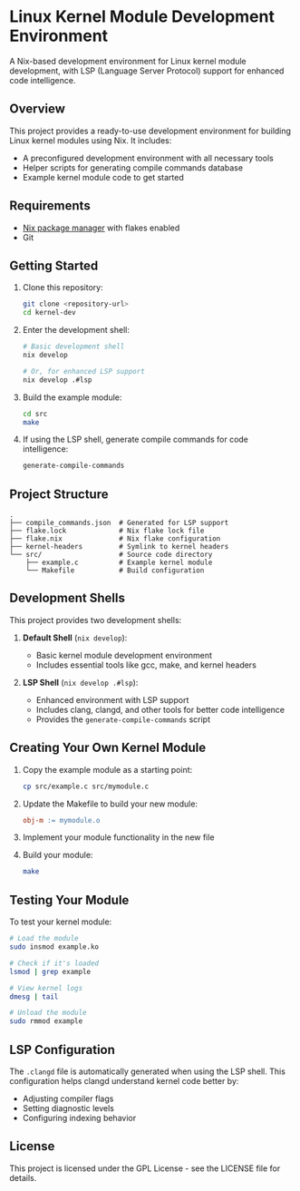 # Linux Kernel Module Development Environment

A Nix-based development environment for Linux kernel module development, with LSP (Language Server Protocol) support for enhanced code intelligence.

## Overview

This project provides a ready-to-use development environment for building Linux kernel modules using Nix. It includes:

- A preconfigured development environment with all necessary tools
- Helper scripts for generating compile commands database
- Example kernel module code to get started

## Requirements

- [Nix package manager](https://nixos.org/download.html) with flakes enabled
- Git

## Getting Started

1. Clone this repository:
   ```bash
   git clone <repository-url>
   cd kernel-dev
   ```

2. Enter the development shell:
   ```bash
   # Basic development shell
   nix develop
   
   # Or, for enhanced LSP support
   nix develop .#lsp
   ```

3. Build the example module:
   ```bash
   cd src
   make
   ```

4. If using the LSP shell, generate compile commands for code intelligence:
   ```bash
   generate-compile-commands
   ```

## Project Structure

```
.
├── compile_commands.json  # Generated for LSP support
├── flake.lock             # Nix flake lock file
├── flake.nix              # Nix flake configuration
├── kernel-headers         # Symlink to kernel headers
└── src/                   # Source code directory
    ├── example.c          # Example kernel module
    └── Makefile           # Build configuration
```

## Development Shells

This project provides two development shells:

1. **Default Shell** (`nix develop`):
   - Basic kernel module development environment
   - Includes essential tools like gcc, make, and kernel headers

2. **LSP Shell** (`nix develop .#lsp`):
   - Enhanced environment with LSP support
   - Includes clang, clangd, and other tools for better code intelligence
   - Provides the `generate-compile-commands` script

## Creating Your Own Kernel Module

1. Copy the example module as a starting point:
   ```bash
   cp src/example.c src/mymodule.c
   ```

2. Update the Makefile to build your new module:
   ```makefile
   obj-m := mymodule.o
   ```

3. Implement your module functionality in the new file

4. Build your module:
   ```bash
   make
   ```

## Testing Your Module

To test your kernel module:

```bash
# Load the module
sudo insmod example.ko

# Check if it's loaded
lsmod | grep example

# View kernel logs
dmesg | tail

# Unload the module
sudo rmmod example
```

## LSP Configuration

The `.clangd` file is automatically generated when using the LSP shell. This configuration helps clangd understand kernel code better by:

- Adjusting compiler flags
- Setting diagnostic levels
- Configuring indexing behavior

## License

This project is licensed under the GPL License - see the LICENSE file for details.


